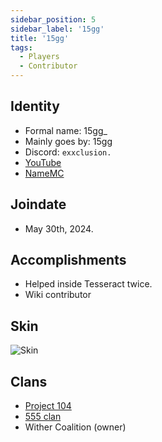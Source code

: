 ```yaml
---
sidebar_position: 5
sidebar_label: '15gg'
title: '15gg'
tags:
  - Players
  - Contributor
---
```

## Identity
* Formal name: 15gg_
* Mainly goes by: 15gg
* Discord: `exxclusion.`
* [YouTube]([https://www.youtube.com/](https://www.youtube.com/channel/UC2eBjU9A-of8OYxHTN8DXCg))
* [NameMC]([https://namemc.com/](https://namemc.com/profile/15gg_.2))

## Joindate
* May 30th, 2024.

## Accomplishments
- Helped inside Tesseract twice.
- Wiki contributor

## Skin
![Skin](https://s.namemc.com/3d/skin/body.png?id=9cbd3f6105659d4b&model=classic&theta=30&phi=21&time=90&width=100&height=200)


## Clans
- [Project 104](../Groups/104.md)
- [555 clan](../Groups/555.md)
- Wither Coalition (owner)
